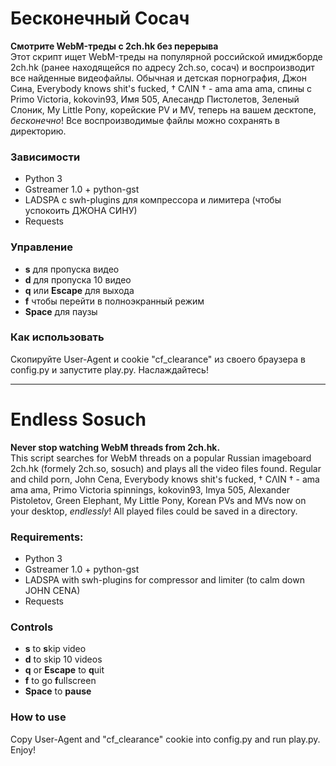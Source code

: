 # Бесконечный Сосач

**Смотрите WebM-треды с 2ch.hk без перерыва**  
Этот скрипт ищет WebM-треды на популярной российской имиджборде 2ch.hk (ранее находящейся по адресу 2ch.so, сосач) и воспроизводит все найденные видеофайлы.
Обычная и детская порнография, Джон Сина, Everybody knows shit's fucked, † CΛIN † - ama ama ama, спины с Primo Victoria, kokovin93, Имя 505, Алесандр Пистолетов, Зеленый Слоник, My Little Pony, корейские PV и MV, теперь на вашем десктопе, _бесконечно_! Все воспроизводимые файлы можно сохранять в директорию.

### Зависимости
* Python 3
* Gstreamer 1.0 + python-gst
* LADSPA с swh-plugins для компрессора и лимитера (чтобы успокоить ДЖОНА СИНУ)
* Requests

### Управление
* **s** для пропуска видео
* **d** для пропуска 10 видео
* **q** или **Escape** для выхода
* **f** чтобы перейти в полноэкранный режим
* **Space** для паузы

### Как использовать
Скопируйте User-Agent и cookie "cf_clearance" из своего браузера в config.py и запустите play.py. Наслаждайтесь!

--------------------------------------------

# Endless Sosuch

**Never stop watching WebM threads from 2ch.hk.**  
This script searches for WebM threads on a popular Russian imageboard 2ch.hk (formely 2ch.so, sosuch) and plays all the video files found.
Regular and child porn, John Cena, Everybody knows shit's fucked, † CΛIN † - ama ama ama, Primo Victoria spinnings, kokovin93, Imya 505, Alexander Pistoletov, Green Elephant, My Little Pony, Korean PVs and MVs now on your desktop, _endlessly_! All played files could be saved in a directory.

### Requirements:
* Python 3
* Gstreamer 1.0 + python-gst
* LADSPA with swh-plugins for compressor and limiter (to calm down JOHN CENA)
* Requests

### Controls
* **s** to **s**kip video
* **d** to skip 10 videos
* **q** or **Escape** to **q**uit
* **f** to go **f**ullscreen
* **Space** to **pause**

### How to use
Copy User-Agent and "cf_clearance" cookie into config.py and run play.py. Enjoy!
